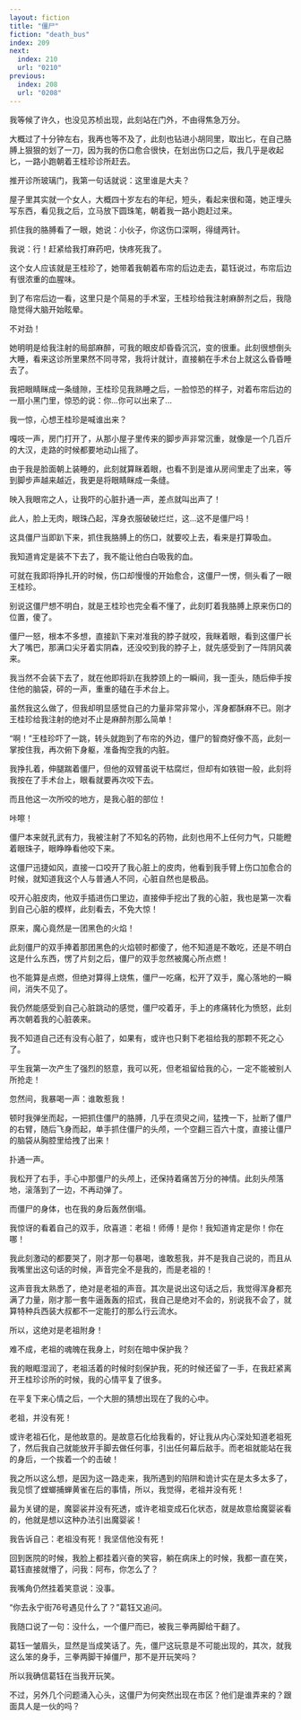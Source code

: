 ```yaml
---
layout: fiction
title: "僵尸"
fiction: "death_bus"
index: 209
next:
  index: 210
  url: "0210"
previous:
  index: 208
  url: "0208"
---
```

我等候了许久，也没见苏桢出现，此刻站在门外，不由得焦急万分。

大概过了十分钟左右，我再也等不及了，此刻也钻进小胡同里，取出匕，在自己胳膊上狠狠的划了一刀，因为我的伤口愈合很快，在划出伤口之后，我几乎是收起匕，一路小跑朝着王桂珍诊所赶去。

推开诊所玻璃门，我第一句话就说：这里谁是大夫？

屋子里其实就一个女人，大概四十岁左右的年纪，短头，看起来很和蔼，她正埋头写东西，看见我之后，立马放下圆珠笔，朝着我一路小跑赶过来。

抓住我的胳膊看了一眼，她说：小伙子，你这伤口深啊，得缝两针。

我说：行！赶紧给我打麻药吧，快疼死我了。

这个女人应该就是王桂珍了，她带着我朝着布帘的后边走去，葛钰说过，布帘后边有很浓重的血腥味。

到了布帘后边一看，这里只是个简易的手术室，王桂珍给我注射麻醉剂之后，我隐隐觉得大脑开始眩晕。

不对劲！

她明明是给我注射的局部麻醉，可我的眼皮却昏昏沉沉，变的很重。此刻很想倒头大睡，看来这诊所里果然不同寻常，我将计就计，直接躺在手术台上就这么昏昏睡去了。

我把眼睛眯成一条缝隙，王桂珍见我熟睡之后，一脸惊恐的样子，对着布帘后边的一扇小黑门里，惊恐的说：你...你可以出来了...

我一惊，心想王桂珍是喊谁出来？

嘎吱一声，房门打开了，从那小屋子里传来的脚步声非常沉重，就像是一个几百斤的大汉，走路的时候都要地动山摇了。

由于我是脸面朝上装睡的，此刻就算眯着眼，也看不到是谁从房间里走了出来，等到脚步声越来越近，我更是将眼睛眯成一条缝。

映入我眼帘之人，让我吓的心脏扑通一声，差点就叫出声了！

此人，脸上无肉，眼珠凸起，浑身衣服破破烂烂，这...这不是僵尸吗！

这具僵尸当即趴下来，抓住我胳膊上的伤口，就要咬上去，看来是打算吸血。

我知道肯定是装不下去了，我不能让他白白吸我的血。

可就在我即将挣扎开的时候，伤口却慢慢的开始愈合，这僵尸一愣，侧头看了一眼王桂珍。

别说这僵尸想不明白，就是王桂珍也完全看不懂了，此刻盯着我胳膊上原来伤口的位置，傻了。

僵尸一怒，根本不多想，直接趴下来对准我的脖子就咬，我眯着眼，看到这僵尸长大了嘴巴，那满口尖牙着实阴森，还没咬到我的脖子上，就先感受到了一阵阴风袭来。

我当然不会装下去了，就在他即将趴在我脖颈上的一瞬间，我一歪头，随后伸手按住他的脑袋，砰的一声，重重的磕在手术台上。

虽然我这么做了，但我却明显感觉自己的力量非常非常小，浑身都酥麻不已。刚才王桂珍给我注射的绝对不止是麻醉剂那么简单！

“啊！”王桂珍吓了一跳，转头就跑到了布帘的外边，僵尸的智商好像不高，此刻一掌按住我，再次俯下身躯，准备掏空我的内脏。

我挣扎着，伸腿踹着僵尸，但他的双臂虽说干枯腐烂，但却有如铁钳一般，此刻将我按在了手术台上，眼看就要再次咬下去。

而且他这一次所咬的地方，是我心脏的部位！

咔嚓！

僵尸本来就孔武有力，我被注射了不知名的药物，此刻也用不上任何力气，只能瞪着眼珠子，眼睁睁看他咬下来。

这僵尸迅捷如风，直接一口咬开了我心脏上的皮肉，他看到我手臂上伤口加愈合的时候，就知道我这个人与普通人不同，心脏自然也是极品。

咬开心脏皮肉，他双手插进伤口里边，直接伸手挖出了我的心脏，我也是第一次看到自己心脏的模样，此刻看去，不免大惊！

原来，魔心竟然是一团黑色的火焰！

此刻僵尸的双手捧着那团黑色的火焰顿时都傻了，他不知道是不敢吃，还是不明白这是什么东西，愣了片刻之后，僵尸的双手忽然被魔心所点燃！

也不能算是点燃，但绝对算得上烧焦，僵尸一吃痛，松开了双手，魔心落地的一瞬间，消失不见了。

我仍然能感受到自己心脏跳动的感觉，僵尸咬着牙，手上的疼痛转化为愤怒，此刻再次朝着我的心脏袭来。

我不知道自己还有没有心脏了，如果有，或许也只剩下老祖给我的那颗不死之心了。

平生我第一次产生了强烈的怒意，我可以死，但老祖留给我的心，一定不能被别人所抢走！

忽然间，我暴喝一声：谁敢惹我！

顿时我弹坐而起，一把抓住僵尸的胳膊，几乎在须臾之间，猛拽一下，扯断了僵尸的右臂，随后飞身而起，单手抓住僵尸的头颅，一个空翻三百六十度，直接让僵尸的脑袋从胸腔里给拽了出来！

扑通一声。

我松开了右手，手心中那僵尸的头颅上，还保持着痛苦万分的神情。此刻头颅落地，滚落到了一边，不再动弹了。

而僵尸的身体，也在我的身后轰然倒塌。

我惊讶的看着自己的双手，欣喜道：老祖！师傅！是你！我知道肯定是你！你在哪！

我此刻激动的都要哭了，刚才那一句暴喝，谁敢惹我，并不是我自己说的，而且从我嘴里出这句话的时候，声音完全不是我的，而是老祖的！

这声音我太熟悉了，绝对是老祖的声音。其次是说出这句话之后，我觉得浑身都充满了力量，刚才那一套牛逼轰轰的招式，我自己是绝对不会的，别说我不会了，就算特种兵西装大叔都不一定能打的那么行云流水。

所以，这绝对是老祖附身！

难不成，老祖的魂魄在我身上，时刻在暗中保护我？

我的眼眶湿润了，老祖活着的时候时刻保护我，死的时候还留了一手，在我赶紧离开王桂珍诊所的时候，我的心情平复了很多。

在平复下来心情之后，一个大胆的猜想出现在了我的心中。

老祖，并没有死！

或许老祖石化，是他故意的。是故意石化给我看的，好让我从内心深处知道老祖死了，然后我自己就能放开手脚去做任何事，引出任何幕后敌手。而老祖就能站在我的身后，一个挨着一个的击破！

我之所以这么想，是因为这一路走来，我所遇到的陷阱和诡计实在是太多太多了，我见惯了螳螂捕蝉黄雀在后的事情，所以，我觉得，老祖并没有死！

最为关键的是，魔婴裟并没有死透，或许老祖变成石化状态，就是故意给魔婴裟看的，他就是想以这种办法引出魔婴裟！

我告诉自己：老祖没有死！我坚信他没有死！

回到医院的时候，我脸上都挂着兴奋的笑容，躺在病床上的时候，我都一直在笑，葛钰直接就懵了，问我：阿布，你怎么了？

我嘴角仍然挂着笑意说：没事。

“你去永宁街76号遇见什么了？”葛钰又追问。

我随口说了一句：没什么，一个僵尸而已，被我三拳两脚给干翻了。

葛钰一皱眉头，显然是当成笑话了。先，僵尸这玩意是不可能出现的，其次，就我这么笨的身手，三拳两脚干掉僵尸，那不是开玩笑吗？

所以我确信葛钰在当我开玩笑。

不过，另外几个问题涌入心头，这僵尸为何突然出现在市区？他们是谁弄来的？跟面具人是一伙的吗？